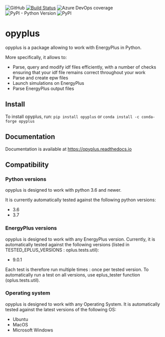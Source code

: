 ![GitHub](https://img.shields.io/github/license/openergy/opyplus?color=brightgreen)
[![Build Status](https://dev.azure.com/openergy/opyplus/_apis/build/status/openergy.opyplus?branchName=master)](https://dev.azure.com/openergy/opyplus/_build/latest?definitionId=1&branchName=master)
![Azure DevOps coverage](https://img.shields.io/azure-devops/coverage/openergy/opyplus/1)
![PyPI - Python Version](https://img.shields.io/pypi/pyversions/opyplus)
![PyPI](https://img.shields.io/pypi/v/opyplus)

# opyplus

opyplus is a package allowing to work with EnergyPlus in Python.

More specifically, it allows to:
* Parse, query and modify idf files efficiently, with a number of checks ensuring that your idf file remains correct
throughout your work
* Parse and create epw files
* Launch simulations on EnergyPlus
* Parse EnergyPlus output files

## Install

To install opyplus, run: `pip install opyplus` or `conda install -c conda-forge opyplus`

## Documentation

Documentation is available at https://opyplus.readthedocs.io

## Compatibility

### Python versions

opyplus is designed to work with python 3.6 and newer.

It is currently automatically tested against the following python versions:
* 3.6
* 3.7

### EnergyPlus versions

opyplus is designed to work with any EnergyPlus version.
Currently, it is automatically tested against the following versions (listed in TESTED_EPLUS_VERSIONS : oplus.tests.util):
* 9.0.1

Each test is therefore run multiple times : once per tested version. To automatically run a test on all versions, use
eplus_tester function (oplus.tests.util).

### Operating system

opyplus is designed to work with any Operating System. It is automatically tested against the latest versions of 
the following OS:
* Ubuntu
* MacOS
* Microsoft Windows
